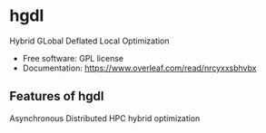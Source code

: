# hgdl

Hybrid GLobal Deflated Local Optimization

* Free software: GPL license
* Documentation: https://www.overleaf.com/read/nrcyxxsbhvbx

## Features of hgdl

Asynchronous Distributed HPC hybrid optimization

